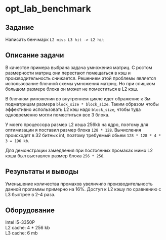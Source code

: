 # opt_lab_benchmark

## Задание
Написать бенчмарк `L2 miss L3 hit -> L2 hit`  

## Описание задачи
В качестве примера выбрана задача умножения матриц.
С ростом размерности матриц они перестают помещаться в кэш и производительность снижается.
Решением этой проблемы является использование блочной схемы умножения матриц.
Но при слишком большом размере блока он может не поместиться в L2 кэш.

В блочном умножении во внутреннем цикле идет ображение к 3м подматрицам размера `block_size * block_size`.
Таким образом чтобы эффективно использовать L2 кэш надо `block_size`, чтобы туда одновременно могли поместиться все 3 блока.

У моего процессора размер L2 кэша 256kb на ядро, поэтому для оптимизации я поставил размер блока `128 * 128`. Вычисления происходят в 32 битных int, поэтому требуемый обьем `128 * 128 * 4 * 3 = 196 kb`.

Для демонстрации замедления при постоянных промахах мимо L2 кэша был выставлен размер блока `256 * 256`.

## Результаты и выводы
Уменьшение количества промахов увеличило производительность данной прогаммы примерно на 16%.
Доступ к L2 кэшу по сравнению с L3 быстрее в 2-4 раза. 
## Оборудование
Intel i5-3350P  
L2 cache: 4 * 256 kb  
L3 cache: 6 mb
